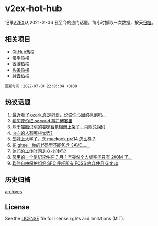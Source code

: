 # v2ex-hot-hub

 记录[V2EX](https://www.v2ex.com/)从 2021-01-06 日至今的热门话题。每小时抓取一次数据，按天[归档](archives)。
 
 ## 相关项目

- [GitHub热榜](https://github.com/snaildev/github-hot-hub)
- [知乎热榜](https://github.com/snaildev/zhihu-hot-hub)
- [微博热榜](https://github.com/snaildev/weibo-hot-hub)
- [头条热榜](https://github.com/snaildev/toutiao-hot-hub)
- [抖音热榜](https://github.com/snaildev/douyin-hot-hub)


 `更新时间：2022-07-04 22:06:04 +0800`

## 热议话题

1. [最近看了 ozark,真是好剧，说说你心里的神剧吧。](https://www.v2ex.com/t/863859)
1. [如何评价把 accesid 写在博客里](https://www.v2ex.com/t/863864)
1. [基于猫脸识别的猫咪智能相册上架了，内附兑换码](https://www.v2ex.com/t/863847)
1. [内向的人有哪些优势?](https://www.v2ex.com/t/863912)
1. [堂妹上大学了，送 macbook pro14 怎么样？](https://www.v2ex.com/t/863981)
1. [在 gitee，你的代码里不能包含 SAVE。。。](https://www.v2ex.com/t/864017)
1. [你们的工作时间是 8 小时吗?](https://www.v2ex.com/t/863950)
1. [常用的一个笔记软件在 7 月 1 号突然个人版空间只有 200M 了。](https://www.v2ex.com/t/863869)
1. [软件自由保护组织 SFC 呼吁所有 FOSS 放弃使用 Github](https://www.v2ex.com/t/863865)

## 历史归档

[archives](archives)

## License

See the [LICENSE](LICENSE) file for license rights and limitations (MIT).
